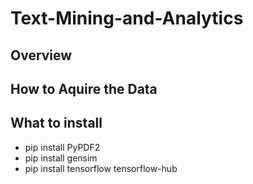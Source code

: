 # Text-Mining-and-Analytics
## Overview

## How to Aquire the Data

## What to install
- pip install PyPDF2
- pip install gensim
- pip install tensorflow tensorflow-hub
